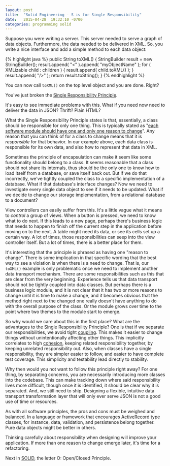 ```yaml
---
layout: post
title:  "Solid Engineering - S is for Single Responsibility"
date:   2015-04-28  19:32:10 -0700
categories: programming solid
---
```


Suppose you were writing a server.  This server needed to serve a graph of data objects.  Furthermore, the data needed to be delivered in XML.  So, you write a nice interface and add a simple method to each data object:

{% highlight java %}
    public String toXML() {
        StringBuilder result = new StringBuilder();
        result.append( "<" ).append( "myObjectName" );
        for ( XMLizable child : children ) {
            result.append( child.toXML() );
        }
        result.append( "/>" ); 
        return result.toString();
    }
{% endhighlight %}

You can now call `toXML()` on the top level object and you are done.  Right?

You've just broken the [Single Responsibility Principle](http://en.wikipedia.org/wiki/Single_responsibility_principle).

It's easy to see immediate problems with this.  What if you need now need to deliver the data in JSON? Thrift? Plain HTML?  

What the Single Responsibility Principle states is that, essentially, a class should be responsible for only one thing.  This is typically stated as "[each software module should have one and only one reason to change](http://blog.8thlight.com/uncle-bob/2014/05/08/SingleReponsibilityPrinciple.html)".  Any reason that you can think of for a class to change means that it is *responsible* for that behavior.  In our example above, each data class is responsible for its own data, and also how to represent that data in XML. 

Sometimes the principle of encapsulation can make it seem like some functionality should belong to a class.  It seems reasonable that a class should not share its internals, thus should be the only one to know how to load itself from a database, or save itself back out.  But if we do that incorrectly, we've tightly coupled the class to a specific implementation of a database.  What if that database's interface changes?  Now we need to investigate every single data object to see if it needs to be updated.  What if we decide to change our storage implementation, from a relational database to a document?

View controllers can easily suffer from this.  It's a little vague what it means to *control* a group of views.  When a button is pressed, we need to know what to do next.  If this leads to a new page, perhaps there's business logic that needs to happen to finish off the current step in the application before moving on to the next.  A table might need its data, or see its cells set up a certain way.  A lot of times, those responsibilities can seep into the view controller itself.  But a lot of times, there is a better place for them.

It's interesting that the principle is phrased as having one "reason to change".  There is some implication in that specific wording that the best way to see a violation is when there is a need to change.  That is, our `toXML()` example is only problematic once we need to implement another data transport mechanism.  There are some responsibilities such as this that are clear from the very beginning.  Experience tells us that data transport should not be tightly coupled into data classes.  But perhaps there is a business logic module, and it is not clear that it has two or more reasons to change until it is time to make a change, and it becomes obvious that the method right next to the changed one really doesn't have anything to do with the overall purpose of the class.  Or the module grows over time to the point where two themes to the module start to emerge.

So why would we care about this in the first place?  What are the advantages to the Single Responsibility Principle?  One is that if we separate our responsibilities, we avoid tight <a href="http://en.wikipedia.org/wiki/Coupling_(computer_programming)">coupling</a>.  This makes it easier to change things without unintentionally affecting other things. This implicitly correlates to high <a href="http://en.wikipedia.org/wiki/Cohesion_(computer_science)">cohesion</a>, keeping related responsibility together, by keeping unrelated responsibility out.  Also, when classes have a single responsibility, they are simpler easier to follow, and easier to have complete test coverage.  This simplicity and testability lead directly to stability.

Why then would you not want to follow this principle right away?  For one thing, by separating concerns, you are necessarily introducing more classes into the codebase. This can make tracking down where said responsibility lives  more difficult, though once it is identified, it should be clear why it is separated.  And, we still need to ship. Designing a flexible, intuitive data transport transformation layer that will only ever serve JSON is not a good use of time or resources.   

As with all software principles, the pros and cons must be weighed and balanced.  In a language or framework that encourages [ActiveRecord](http://guides.rubyonrails.org/active_record_basics.html) type classes, for instance, data, validation, and persistence belong together.  Pure data objects might be better in others. 

Thinking carefully about responsibility when designing will improve your application.  If more than one reason to change emerge later, it's time for a refactoring.

Next in <a href="http://en.wikipedia.org/wiki/SOLID_(object-oriented_design)">SOLID</a>, the letter O: Open/Closed Principle. 

